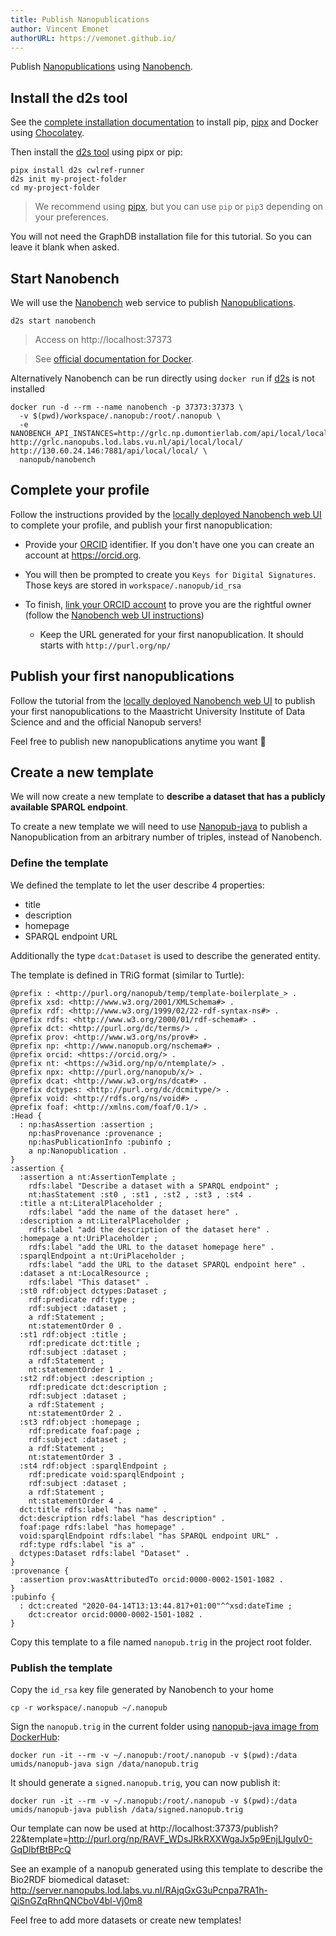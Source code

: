 ```yaml
---
title: Publish Nanopublications
author: Vincent Emonet
authorURL: https://vemonet.github.io/
---
```



Publish [Nanopublications](http://nanopub.org/) using [Nanobench](https://github.com/peta-pico/nanobench).

<!--truncate-->

## Install the d2s tool

See the [complete installation documentation](https://d2s.semanticscience.org/docs/d2s-installation) to install pip, [pipx](https://pipxproject.github.io/pipx/) and Docker using [Chocolatey](https://chocolatey.org/). 

Then  install the [d2s tool](https://pypi.org/project/d2s/) using pipx or pip:

```shell
pipx install d2s cwlref-runner
d2s init my-project-folder
cd my-project-folder
```

> We recommend using [pipx](https://pipxproject.github.io/pipx/), but you can use `pip` or `pip3` depending on your preferences.

You will not need the GraphDB installation file for this tutorial. So you can leave it blank when asked.

## Start Nanobench

We will use the [Nanobench](https://github.com/peta-pico/nanobench) web service to publish [Nanopublications](http://nanopub.org/).

```shell
d2s start nanobench
```

> Access on http://localhost:37373

> See [official documentation for Docker](https://github.com/peta-pico/nanobench/blob/master/INSTALL-with-Docker.md).

Alternatively Nanobench can be run directly using `docker run` if [d2s](https://pypi.org/project/d2s/) is not installed

```shell
docker run -d --rm --name nanobench -p 37373:37373 \
  -v $(pwd)/workspace/.nanopub:/root/.nanopub \
  -e NANOBENCH_API_INSTANCES=http://grlc.np.dumontierlab.com/api/local/local/ http://grlc.nanopubs.lod.labs.vu.nl/api/local/local/ http://130.60.24.146:7881/api/local/local/ \
  nanopub/nanobench
```

## Complete your profile

Follow the instructions provided by the [locally deployed Nanobench web UI](http://localhost:37373/) to complete your profile, and publish your first nanopublication:

* Provide your [ORCID](https://orcid.org) identifier. If you don't have one you can create an account at https://orcid.org.

* You will then be prompted to create you `Keys for Digital Signatures`. Those keys are stored in `workspace/.nanopub/id_rsa`
* To finish, [link your ORCID account](http://localhost:37373/orcidlinking) to prove you are the rightful owner (follow the [Nanobench web UI instructions](http://localhost:37373/orcidlinking))
  * Keep the URL generated for your first nanopublication. It should starts with `http://purl.org/np/`

## Publish your first nanopublications

Follow the tutorial from the [locally deployed Nanobench web UI](http://localhost:37373/) to publish your first nanopublications to the Maastricht University Institute of Data Science and and the official Nanopub servers! 

Feel free to publish new nanopublications anytime you want 📢

## Create a new template

We will now create a new template to **describe a dataset that has a publicly available SPARQL endpoint**.

To create a new template we will need to use [Nanopub-java](https://github.com/Nanopublication/nanopub-java) to publish a Nanopublication from an arbitrary number of triples, instead of Nanobench.

### Define the template

We defined the template to let the user describe 4 properties:

* title
* description
* homepage
* SPARQL endpoint URL

Additionally the type `dcat:Dataset` is used to describe the generated entity.

The template is defined in TRiG format (similar to Turtle):

```turtle
@prefix : <http://purl.org/nanopub/temp/template-boilerplate_> .
@prefix xsd: <http://www.w3.org/2001/XMLSchema#> .
@prefix rdf: <http://www.w3.org/1999/02/22-rdf-syntax-ns#> .
@prefix rdfs: <http://www.w3.org/2000/01/rdf-schema#> .
@prefix dct: <http://purl.org/dc/terms/> .
@prefix prov: <http://www.w3.org/ns/prov#> .
@prefix np: <http://www.nanopub.org/nschema#> .
@prefix orcid: <https://orcid.org/> .
@prefix nt: <https://w3id.org/np/o/ntemplate/> .
@prefix npx: <http://purl.org/nanopub/x/> .
@prefix dcat: <http://www.w3.org/ns/dcat#> .
@prefix dctypes: <http://purl.org/dc/dcmitype/> .
@prefix void: <http://rdfs.org/ns/void#> .
@prefix foaf: <http://xmlns.com/foaf/0.1/> .
:Head {
  : np:hasAssertion :assertion ;
    np:hasProvenance :provenance ;
    np:hasPublicationInfo :pubinfo ;
    a np:Nanopublication .
}
:assertion {
  :assertion a nt:AssertionTemplate ;
    rdfs:label "Describe a dataset with a SPARQL endpoint" ;
    nt:hasStatement :st0 , :st1 , :st2 , :st3 , :st4 .
  :title a nt:LiteralPlaceholder ;
    rdfs:label "add the name of the dataset here" .
  :description a nt:LiteralPlaceholder ;
    rdfs:label "add the description of the dataset here" .
  :homepage a nt:UriPlaceholder ;
    rdfs:label "add the URL to the dataset homepage here" .
  :sparqlEndpoint a nt:UriPlaceholder ;
    rdfs:label "add the URL to the dataset SPARQL endpoint here" .
  :dataset a nt:LocalResource ;
    rdfs:label "This dataset" .
  :st0 rdf:object dctypes:Dataset ;
    rdf:predicate rdf:type ;
    rdf:subject :dataset ;
    a rdf:Statement ;
    nt:statementOrder 0 .
  :st1 rdf:object :title ;
    rdf:predicate dct:title ;
    rdf:subject :dataset ;
    a rdf:Statement ;
    nt:statementOrder 1 .
  :st2 rdf:object :description ;
    rdf:predicate dct:description ;
    rdf:subject :dataset ;
    a rdf:Statement ;
    nt:statementOrder 2 .
  :st3 rdf:object :homepage ;
    rdf:predicate foaf:page ;
    rdf:subject :dataset ;
    a rdf:Statement ;
    nt:statementOrder 3 .
  :st4 rdf:object :sparqlEndpoint ;
    rdf:predicate void:sparqlEndpoint ;
    rdf:subject :dataset ;
    a rdf:Statement ;
    nt:statementOrder 4 .
  dct:title rdfs:label "has name" .
  dct:description rdfs:label "has description" .
  foaf:page rdfs:label "has homepage" .
  void:sparqlEndpoint rdfs:label "has SPARQL endpoint URL" .
  rdf:type rdfs:label "is a" .
  dctypes:Dataset rdfs:label "Dataset" .
}
:provenance {
  :assertion prov:wasAttributedTo orcid:0000-0002-1501-1082 .
}
:pubinfo {
  : dct:created "2020-04-14T13:13:44.817+01:00"^^xsd:dateTime ;
    dct:creator orcid:0000-0002-1501-1082 .
}
```

Copy this template to a file named `nanopub.trig` in the project root folder.

### Publish the template

Copy the `id_rsa` key file generated by Nanobench  to your home

```shell
cp -r workspace/.nanopub ~/.nanopub
```

Sign the `nanopub.trig` in the current folder using [nanopub-java image from DockerHub](https://hub.docker.com/repository/docker/umids/nanopub-java):

```shell
docker run -it --rm -v ~/.nanopub:/root/.nanopub -v $(pwd):/data umids/nanopub-java sign /data/nanopub.trig
```

It should generate a `signed.nanopub.trig`, you can now publish it:

```shell
docker run -it --rm -v ~/.nanopub:/root/.nanopub -v $(pwd):/data umids/nanopub-java publish /data/signed.nanopub.trig
```

Our template can now be used at http://localhost:37373/publish?22&template=http://purl.org/np/RAVF_WDsJRkRXXWgaJx5p9EnjLIguIv0-GqDlbfBtBPcQ 

See an example of a nanopub generated using this template to describe the Bio2RDF biomedical dataset: http://server.nanopubs.lod.labs.vu.nl/RAjqGxG3uPcnpa7RA1h-QiSnGZqRhnQNCboV4bl-Vj0m8 

Feel free to add more datasets or create new templates!